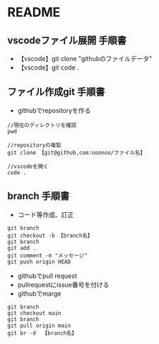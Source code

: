 # README

## vscodeファイル展開 手順書

- 【vscode】git clone "githubのファイルデータ"
- 【vscode】git code .

## ファイル作成git 手順書

- githubでrepositoryを作る

```shell
//現在のディレクトリを確認
pwd

//repositoryの複製
git clone 【git@github,com:ooonoo/ファイル名】

//vscodeを開く
code .
```


## branch 手順書

- コード等作成、訂正

```shell
git branch
git checkout -b 【branch名】
git branch
git add .
git comment -m "メッセージ"
git push origin HEAD
```

- githubでpull request
- pullrequestにissue番号を付ける
- githubでmarge

```shell
git branch
git checkout main
git branch
git pull origin main
git br -d  【branch名】
```
